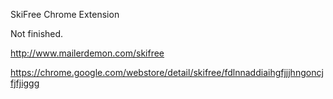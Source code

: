 SkiFree Chrome Extension

Not finished.

http://www.mailerdemon.com/skifree

https://chrome.google.com/webstore/detail/skifree/fdlnnaddiaihgfjjjhngoncjfjfjiggg
